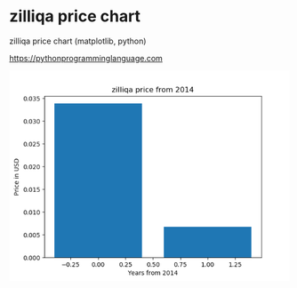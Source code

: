 # zilliqa price chart 

zilliqa price chart (matplotlib, python)

https://pythonprogramminglanguage.com

<img src='chart.png'>
